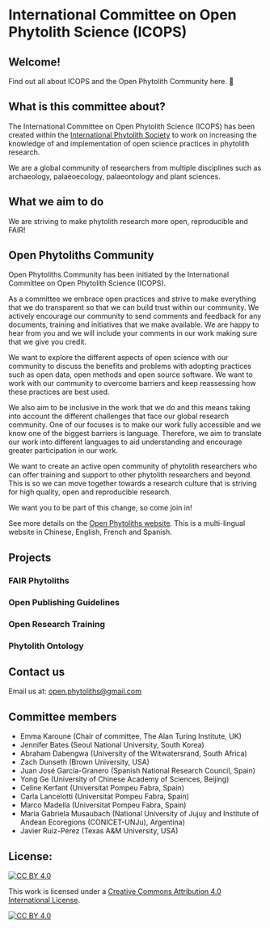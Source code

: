 # International Committee on Open Phytolith Science (ICOPS)

## Welcome!

Find out all about ICOPS and the Open Phytolith Community here. 🌱

## What is this committee about?

The International Committee on Open Phytolith Science (ICOPS) has been created within the [International Phytolith Society](https://phytoliths.org/) to work on increasing the knowledge of and implementation of open science practices in phytolith research.

We are a global community of researchers from multiple disciplines such as archaeology, palaeoecology, palaeontology and plant sciences.

## What we aim to do

We are striving to make phytolith research more open, reproducible and FAIR!

## Open Phytoliths Community

Open Phytoliths Community has been initiated by the International Committee on Open Phytolith Science (ICOPS).

As a committee we embrace open practices and strive to make everything that we do transparent so that we can build trust within our community. We actively encourage our community to send comments and feedback for any documents, training and initiatives that we make available. We are happy to hear from you and we will include your comments in our work making sure that we give you credit.

We want to explore the different aspects of open science with our community to discuss the benefits and problems with adopting practices such as open data, open methods and open source software. We want to work with our community to overcome barriers and keep reassessing how these practices are best used.

We also aim to be inclusive in the work that we do and this means taking into account the different challenges that face our global research community. One of our focuses is to make our work fully accessible and we know one of the biggest barriers is language. Therefore, we aim to translate our work into different languages to aid understanding and encourage greater participation in our work.

We want to create an active open community of phytolith researchers who can offer training and support to other phytolith researchers and beyond. This is so we can move together towards a research culture that is striving for high quality, open and reproducible research.

We want you to be part of this change, so come join in!

See more details on the [Open Phytoliths website](https://open-phytoliths.netlify.app/). This is a multi-lingual website in Chinese, English, French and Spanish.

## Projects

### FAIR Phytoliths

### Open Publishing Guidelines

### Open Research Training

### Phytolith Ontology

## Contact us
Email us at: open.phytoliths@gmail.com

## Committee members
- Emma Karoune (Chair of committee, The Alan Turing Institute, UK)
- Jennifer Bates (Seoul National University, South Korea) 
- Abraham Dabengwa (University of the Witwatersrand, South Africa)
- Zach Dunseth (Brown University, USA)
- Juan José García-Granero (Spanish National Research Council, Spain) 
- Yong Ge (University of Chinese Academy of Sciences, Beijing)
- Celine Kerfant (Universitat Pompeu Fabra, Spain)
- Carla Lancelotti (Universitat Pompeu Fabra, Spain)
- Marco Madella (Universitat Pompeu Fabra, Spain)
- Maria Gabriela Musaubach (National University of Jujuy and Institute of Andean Ecoregions (CONICET-UNJu), Argentina)
- Javier Ruiz-Pérez (Texas A&M University, USA)


## License:
[![CC BY 4.0][cc-by-shield]][cc-by]

This work is licensed under a
[Creative Commons Attribution 4.0 International License][cc-by].

[![CC BY 4.0][cc-by-image]][cc-by]

[cc-by]: http://creativecommons.org/licenses/by/4.0/
[cc-by-image]: https://i.creativecommons.org/l/by/4.0/88x31.png
[cc-by-shield]: https://img.shields.io/badge/License-CC%20BY%204.0-lightgrey.svg
